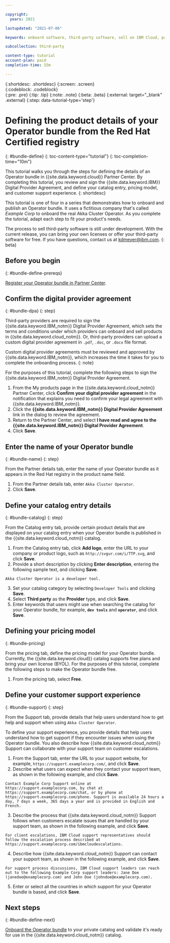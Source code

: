 ```yaml
---

copyright:
  years: 2021

lastupdated: "2021-07-06"

keywords: onboard software, third-party software, sell on IBM Cloud, partner center, operator, validate, test, Red Hat OpenShift cluster, bundle, Kubernetes cluster, product details, catalog listing, support, pricing, BYOL

subcollection: third-party

content-type: tutorial
account-plan: paid
completion-time: 15m 

---
```


{:shortdesc: .shortdesc}
{:screen: .screen}  
{:codeblock: .codeblock}  
{:pre: .pre}
{:tip: .tip}
{:note: .note}
{:beta: .beta}
{:external: target="_blank" .external}
{:step: data-tutorial-type='step'} 

# Defining the product details of your Operator bundle from the Red Hat Certified registry
{: #bundle-define}
{: toc-content-type="tutorial"} 
{: toc-completion-time="10m"} 

This tutorial walks you through the steps for defining the details of an Operator bundle in {{site.data.keyword.cloud}} Partner Center. By completing this tutorial, you review and sign the {{site.data.keyword.IBM}} Digital Provider Agreement, and define your catalog entry, pricing model, and customer support experience. 
{: shortdesc}

This tutorial is one of four in a series that demonstrates how to onboard and publish an Operator bundle. It uses a fictitious company that's called *Example Corp* to onboard the real Akka Cluster Operator. As you complete the tutorial, adapt each step to fit your product's needs.

The process to sell third-party software is still under development. With the current release, you can bring your own licenses or offer your third-party software for free. If you have questions, contact us at kdmeyer@ibm.com.
{: beta}

## Before you begin
{: #bundle-define-prereqs}

[Register your Operator bundle in Partner Center](/docs/third-party?topic=third-party-bundle-register).

## Confirm the digital provider agreement
{: #bundle-dpa}
{: step}

Third-party providers are required to sign the {{site.data.keyword.IBM_notm}} Digital Provider Agreement, which sets the terms and conditions under which providers can onboard and sell products in {{site.data.keyword.cloud_notm}}. Or, third-party providers can upload a custom digital provider agreement in `.pdf`, `.doc`, or `.docx` file format. 

Custom digital provider agreements must be reviewed and approved by {{site.data.keyword.IBM_notm}}, which increases the time it takes for you to complete the onboarding process. 
{: note}

For the purposes of this tutorial, complete the following steps to sign the {{site.data.keyword.IBM_notm}} Digital Provider Agreement. 

1. From the My products page in the {{site.data.keyword.cloud_notm}} Partner Center, click **Confirm your digital provider agreement** in the notification that explains you need to confirm your legal agreement with {{site.data.keyword.IBM_notm}}.
1. Click the **{{site.data.keyword.IBM_notm}} Digital Provider Agreement** link in the dialog to review the agreement. 
1. Return to the Partner Center, and select **I have read and agree to the {{site.data.keyword.IBM_notm}} Digital Provider Agreement**.
1. Click **Save**. 

## Enter the name of your Operator bundle
{: #bundle-name}
{: step}

From the Partner details tab, enter the name of your Operator bundle as it appears in the Red Hat registry in the product name field. 

1. From the Partner details tab, enter `Akka Cluster Operator`.
2. Click **Save**.

## Define your catalog entry details
{: #bundle-catalog}
{: step}

From the Catalog entry tab, provide certain product details that are displayed on your catalog entry when your Operator bundle is published in the {{site.data.keyword.cloud_notm}} catalog.

1. From the Catalog entry tab, click **Add logo**, enter the URL to your company or product logo, such as `http://svgur.com/i/TTP.svg`, and click **Save**.
2. Provide a short description by clicking **Enter description**, entering the following sample text, and clicking **Save**.

  `Akka Cluster Operator is a developer tool.`
  
3. Set your catalog category by selecting `Developer Tools` and clicking **Save**.
4. Select **Third party** as the **Provider** type, and click **Save**.
5. Enter keywords that users might use when searching the catalog for your Operator bundle, for example, **`dev tools`** and **`operator`**, and click **Save**.

## Defining your pricing model
{: #bundle-pricing}

From the pricing tab, define the pricing model for your Operator bundle. Currently, the {{site.data.keyword.cloud}} catalog supports free plans and bring your own license (BYOL). For the purposes of this tutorial, complete the following steps to make the Operator bundle free. 

1. From the pricing tab, select **Free**. 

## Define your customer support experience
{: #bundle-support}
{: step}

From the Support tab, provide details that help users understand how to get help and support when using `Akka Cluster Operator`. 

To define your support experience, you provide details that help users understand how to get support if they encounter issues when using the Operator bundle. You also describe how {{site.data.keyword.cloud_notm}} Support can collaborate with your support team on customer escalations.

1. From the Support tab, enter the URL to your support website, for example, `https://support.examplecorp.com/`, and click **Save**.
2. Describe what users can expect when they contact your support team, as shown in the following example, and click **Save**.

  `Contact Example Corp Support online at https://support.examplecorp.com, by chat at https://support.examplecorp.com/chat, or by phone at https://support.examplecorp.com/phone. Support is available 24 hours a day, 7 days a week, 365 days a year and is provided in English and French.`
  
3. Describe the process that {{site.data.keyword.cloud_notm}} Support follows when customers escalate issues that are handled by your support team, as shown in the following example, and click **Save**. 

  `For client escalations, IBM Cloud support representatives should follow the escalation process described at https://support.examplecorp.com/ibmcloudescalations.`
  
4. Describe how {{site.data.keyword.cloud_notm}} Support can contact your support team, as shown in the following example, and click **Save**.

  `For support process discussions, IBM Cloud support leaders can reach out to the following Example Corp support leaders: Jane Doe (janedoe@examplecorp.com) and John Doe (johndoe@examplecorp.com).`

5. Enter or select all the countries in which support for your Operator bundle is based, and click **Save**.


## Next steps
{: #bundle-define-next}

[Onboard the Operator bundle](/docs/third-party?topic=third-party-bundle-onboard) to your private catalog and validate it's ready for use in the {{site.data.keyword.cloud_notm}} catalog. 

